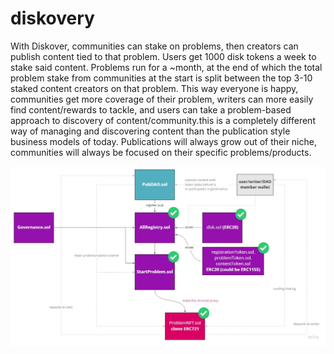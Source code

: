 # diskovery

With Diskover, communities can stake on problems, then creators can publish content tied to that problem. Users get 1000 disk tokens a week to stake said content. Problems run for a ~month, at the end of which the total problem stake from communities at the start is split between the top 3-10 staked content creators on that problem. This way everyone is happy, communities get more coverage of their problem, writers can more easily find content/rewards to tackle, and users can take a problem-based approach to discovery of content/community.this is a completely different way of managing and discovering content than the publication style business models of today. Publications will always grow out of their niche, communities will always be focused on their specific problems/products.

![alt text](https://github.com/andrewhong5297/diskovery/blob/master/Idea%20board.jpg)

